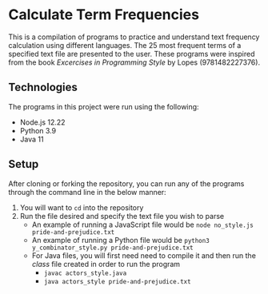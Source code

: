 # Calculate Term Frequencies
This is a compilation of programs to practice and understand text frequency calculation using different languages. The 25 most frequent terms of a specified text file are presented to the user. These programs were inspired from the book *Excercises in Programming Style* by Lopes (9781482227376).

## Technologies
The programs in this project were run using the following:
* Node.js 12.22
* Python 3.9
* Java 11

## Setup
After cloning or forking the repository, you can run any of the programs through the command line in the below manner:
1. You will want to `cd` into the repository
2. Run the file desired and specify the text file you wish to parse
   - An example of running a JavaScript file would be `node no_style.js pride-and-prejudice.txt`
   - An example of running a Python file would be `python3 y_combinator_style.py pride-and-prejudice.txt`
   - For Java files, you will first need need to compile it and then run the *class* file created in order to run the program
      - `javac actors_style.java`
      - `java actors_style pride-and-prejudice.txt`

